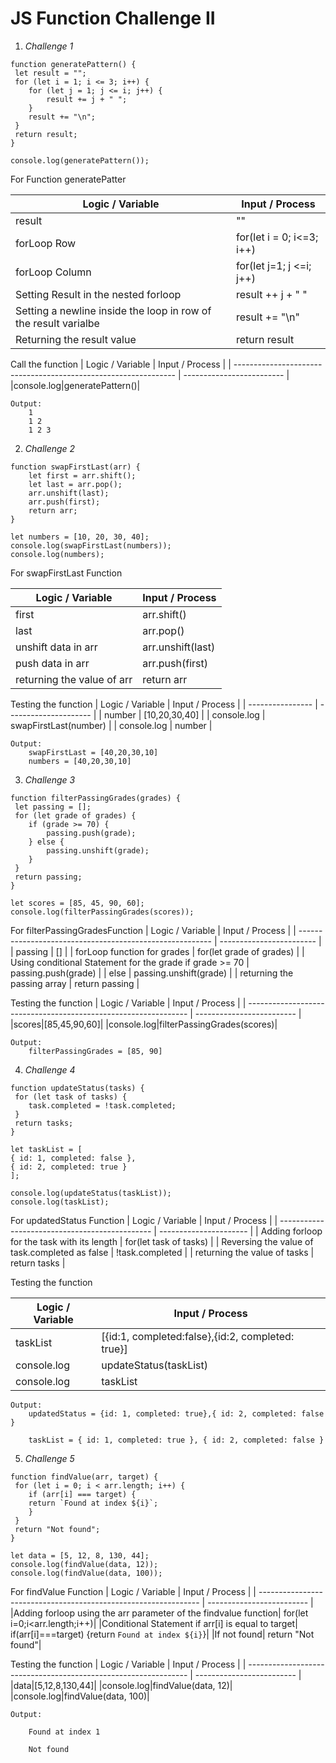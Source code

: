 # JS Function Challenge II

1. _Challenge 1_

```
function generatePattern() {
 let result = "";
 for (let i = 1; i <= 3; i++) {
    for (let j = 1; j <= i; j++) {
        result += j + " ";
    }
    result += "\n";
 }
 return result;
}

console.log(generatePattern());
```

For Function generatePatter

| Logic / Variable                                                | Input / Process           |
| --------------------------------------------------------------- | ------------------------- |
| result                                                          | ""                        |
| forLoop Row                                                     | for(let i = 0; i<=3; i++) |
| forLoop Column                                                  | for(let j=1; j <=i; j++)  |
| Setting Result in the nested forloop                            | result ++ j + " "         |
| Setting a newline inside the loop in row of the result varialbe | result += "\n"            |
| Returning the result value                                      | return result             |

Call the function
| Logic / Variable | Input / Process |
| --------------------------------------------------------------- | ------------------------- |
|console.log|generatePattern()|

    Output:
        1
        1 2
        1 2 3

2. _Challenge 2_

```
function swapFirstLast(arr) {
    let first = arr.shift();
    let last = arr.pop();
    arr.unshift(last);
    arr.push(first);
    return arr;
}

let numbers = [10, 20, 30, 40];
console.log(swapFirstLast(numbers));
console.log(numbers);
```

For swapFirstLast Function

| Logic / Variable           | Input / Process   |
| -------------------------- | ----------------- |
| first                      | arr.shift()       |
| last                       | arr.pop()         |
| unshift data in arr        | arr.unshift(last) |
| push data in arr           | arr.push(first)   |
| returning the value of arr | return arr        |

Testing the function
| Logic / Variable | Input / Process |
| ---------------- | --------------------- |
| number | [10,20,30,40] |
| console.log | swapFirstLast(number) |
| console.log | number |

    Output:
        swapFirstLast = [40,20,30,10]
        numbers = [40,20,30,10]

3. _Challenge 3_

```
function filterPassingGrades(grades) {
 let passing = [];
 for (let grade of grades) {
    if (grade >= 70) {
        passing.push(grade);
    } else {
        passing.unshift(grade);
    }
 }
 return passing;
}

let scores = [85, 45, 90, 60];
console.log(filterPassingGrades(scores));
```

For filterPassingGradesFunction
| Logic / Variable | Input / Process |
| -------------------------------------------------------- | ------------------------ |
| passing | [] |
| forLoop function for grades | for(let grade of grades) |
| Using conditional Statement for the grade if grade >= 70 | passing.push(grade) |
| else | passing.unshift(grade) |
| returning the passing array | return passing |

Testing the function
| Logic / Variable | Input / Process |
| --------------------------------------------------------------- | ------------------------- |
|scores|[85,45,90,60]|
|console.log|filterPassingGrades(scores)|

    Output:
        filterPassingGrades = [85, 90]

4. _Challenge 4_

```
function updateStatus(tasks) {
 for (let task of tasks) {
    task.completed = !task.completed;
 }
 return tasks;
}

let taskList = [
{ id: 1, completed: false },
{ id: 2, completed: true }
];

console.log(updateStatus(taskList));
console.log(taskList);
```

For updatedStatus Function
| Logic / Variable | Input / Process |
| ---------------------------------------------- | ---------------------- |
| Adding forloop for the task with its length | for(let task of tasks) |
| Reversing the value of task.completed as false | !task.completed |
| returning the value of tasks | return tasks |

Testing the function

| Logic / Variable | Input / Process                                   |
| ---------------- | ------------------------------------------------- |
| taskList         | [{id:1, completed:false},{id:2, completed: true}] |
| console.log      | updateStatus(taskList)                            |
| console.log      | taskList                                          |

    Output:
        updatedStatus = {id: 1, completed: true},{ id: 2, completed: false }

        taskList = { id: 1, completed: true }, { id: 2, completed: false }

5. _Challenge 5_

```
function findValue(arr, target) {
 for (let i = 0; i < arr.length; i++) {
    if (arr[i] === target) {
    return `Found at index ${i}`;
    }
 }
 return "Not found";
}

let data = [5, 12, 8, 130, 44];
console.log(findValue(data, 12));
console.log(findValue(data, 100));
```

For findValue Function
| Logic / Variable | Input / Process |
| --------------------------------------------------------------- | ------------------------- |
|Adding forloop using the arr parameter of the findvalue function| for(let i=0;i<arr.length;i++)|
|Conditional Statement if arr[i] is equal to target| if(arr[i]===target) {return `Found at index ${i}`}|
|If not found| return "Not found"|

Testing the function
| Logic / Variable | Input / Process |
| --------------------------------------------------------------- | ------------------------- |
|data|[5,12,8,130,44]|
|console.log|findValue(data, 12)|
|console.log|findValue(data, 100)|

    Output:

        Found at index 1

        Not found
